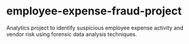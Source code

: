 # employee-expense-fraud-project
Analytics project to identify suspicious employee expense activity and vendor risk using forensic data analysis techniques.
